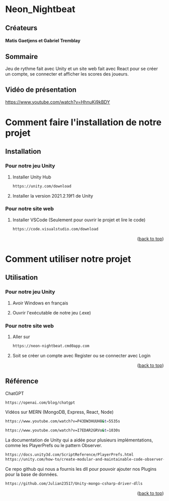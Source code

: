 # Neon_Nightbeat
<a name="readme-top"></a>
## Créateurs
#### Matis Gaetjens et Gabriel Tremblay

## Sommaire

Jeu de rythme fait avec Unity et un site web fait avec React pour se créer un compte, se connecter et afficher les scores des joueurs.

## Vidéo de présentation 
https://www.youtube.com/watch?v=HhnuKj9kBDY

# Comment faire l'installation de notre projet

## Installation

### Pour notre jeu Unity

1. Installer Unity Hub
   ```sh
   https://unity.com/download
   ```
2. Installer la version 2021.2.19f1 de Unity

### Pour notre site web

1. Installer VSCode (Seulement pour ouvrir le projet et lire le code)
   ```sh
   https://code.visualstudio.com/download
   ```
<p align="right">(<a href="#readme-top">back to top</a>)</p>
    
# Comment utiliser notre projet

## Utilisation

### Pour notre jeu Unity

1. Avoir Windows en français

2. Ouvrir l'exécutable de notre jeu (.exe)

### Pour notre site web

1. Aller sur
   ```sh
   https://neon-nightbeat.cmd0app.com
   ```
2. Soit se créer un compte avec Register ou se connecter avec Login
<p align="right">(<a href="#readme-top">back to top</a>)</p>
   
## Référence

ChatGPT
```sh
https://openai.com/blog/chatgpt
```
Vidéos sur MERN (MongoDB, Express, React, Node)
```sh
https://www.youtube.com/watch?v=P43DW3HUUH8&t=5535s
```
```sh
https://www.youtube.com/watch?v=I7EDAR2GRVo&t=1030s
```
La documentation de Unity qui a aidée pour plusieurs implémentations, comme les PlayerPrefs ou le pattern Observer.
```sh
https://docs.unity3d.com/ScriptReference/PlayerPrefs.html
https://unity.com/how-to/create-modular-and-maintainable-code-observer-pattern
```
Ce repo github qui nous a fournis les dll pour pouvoir ajouter nos Plugins pour la base de données.
```sh
https://github.com/Julian23517/Unity-mongo-csharp-driver-dlls
```
<p align="right">(<a href="#readme-top">back to top</a>)</p>
 
